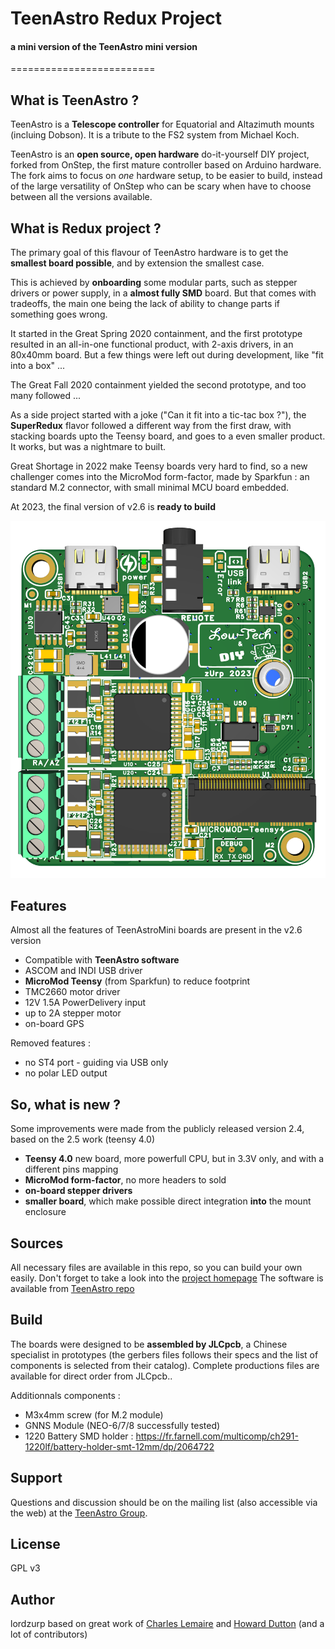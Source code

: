 # TeenAstro Redux Project
#### a mini version of the TeenAstro mini version
=========================

## What is TeenAstro ?
TeenAstro is a **Telescope controller** for Equatorial and Altazimuth mounts (incluing Dobson).
It is a tribute to the FS2 system from Michael Koch.

TeenAstro is an **open source, open hardware** do-it-yourself DIY project, forked from OnStep, the first mature controller based on Arduino hardware. The fork aims to focus on *one* hardware setup, to be easier to build, instead of the large versatility of OnStep who can be scary when have to  choose between all the versions available.

## What is Redux project ?
The primary goal of this flavour of TeenAstro hardware is to get the **smallest board possible**, and by extension the smallest case.

This is achieved by **onboarding** some modular parts, such as stepper drivers or power supply, in a **almost fully SMD** board. But that comes with tradeoffs, the main one being the lack of ability to change parts if something goes wrong.

It started in the Great Spring 2020 containment, and the first prototype resulted in an all-in-one functional product, with 2-axis drivers, in an 80x40mm board. But a few things were left out during development, like "fit into a box" ...

The Great Fall 2020 containment yielded the second prototype, and too many followed ...

As a side project started with a joke ("Can it fit into a tic-tac box ?"), the **SuperRedux** flavor followed a different way from the first draw, with stacking boards upto the Teensy board, and goes to a even smaller product. It works, but was a nightmare to built.

Great Shortage in 2022 make Teensy boards very hard to find, so a new challenger comes into the MicroMod form-factor, made by Sparkfun : an standard M.2 connector, with small minimal MCU board embedded.

At 2023, the final version of v2.6 is **ready to build**


![3D_board](https://raw.githubusercontent.com/lordzurp/TeenAstro_Redux/master/Redux_v2.6/TeenAstro_v2.6-Redux_2_board_3D.png)

## Features
Almost all the features of TeenAstroMini boards are present in the v2.6 version

* Compatible with **TeenAstro software**
* ASCOM and INDI USB driver
* **MicroMod Teensy** (from Sparkfun) to reduce footprint
* TMC2660 motor driver
* 12V 1.5A PowerDelivery input
* up to 2A stepper motor
* on-board GPS

Removed features :

* no ST4 port - guiding via USB only
* no polar LED output


## So, what is new ?
Some improvements were made from the publicly released version 2.4, based on the 2.5 work (teensy 4.0)

* **Teensy 4.0** new board, more powerfull CPU, but in 3.3V only, and with a different pins mapping
* **MicroMod form-factor**, no more headers to sold
* **on-board stepper drivers** 
* **smaller board**, which make possible direct integration **into** the mount enclosure

## Sources
All necessary files are available in this repo, so you can build your own easily. Don't forget to take a look into the [project homepage](https://groups.io/g/TeenAstro/wiki/Home)
The software is available from [TeenAstro repo](https://github.com/charleslemaire0/TeenAstro)

## Build
The boards were designed to be **assembled by JLCpcb**, a Chinese specialist in prototypes (the gerbers files follows their specs and the list of components is selected from their catalog).
Complete productions files are available for direct order from JLCpcb..

Additionnals components :

* M3x4mm screw (for M.2 module)
* GNNS Module (NEO-6/7/8 successfully tested)
* 1220 Battery SMD holder : https://fr.farnell.com/multicomp/ch291-1220lf/battery-holder-smt-12mm/dp/2064722


## Support
Questions and discussion should be on the mailing list (also accessible via the
web) at the [TeenAstro Group](https://groups.io/g/TeenAstro/topics).

## License
GPL v3

## Author
lordzurp
based on great work of [Charles Lemaire](https://github.com/charleslemaire0/TeenAstro) and [Howard Dutton](http://www.stellarjourney.com) (and a lot of contributors)